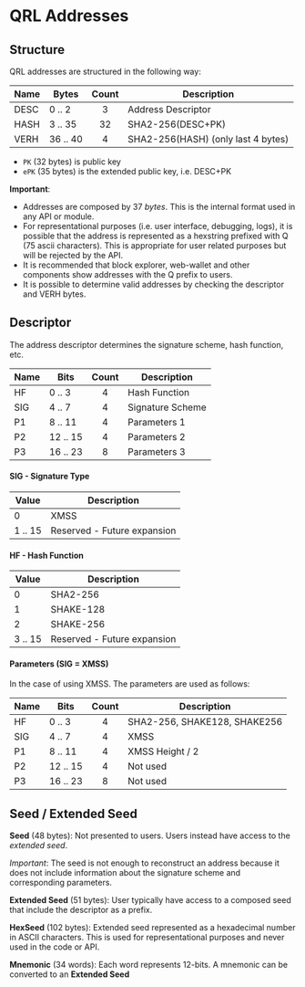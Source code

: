 # QRL Addresses  

## Structure

QRL addresses are structured in the following way:

| Name | Bytes         | Count  |      Description      |
|------| ------------- |:------:|-----------------------| 
| DESC | 0 .. 2        |   3    | Address Descriptor    |
| HASH | 3 .. 35       |  32    | SHA2-256(DESC+PK)      |
| VERH | 36 .. 40      |   4    | SHA2-256(HASH) (only last 4 bytes)   |

- `PK` (32 bytes) is public key
- `ePK` (35 bytes) is the extended public key, i.e. DESC+PK

**Important**: 
- Addresses are composed by 37 _bytes_. This is the internal format used in any API or module.
- For representational purposes (i.e. user interface, debugging, logs), it is possible that the address is represented as a hexstring prefixed with Q (75 ascii characters). This is appropriate for user related purposes but will be rejected by the API.
- It is recommended that block explorer, web-wallet and other components show addresses with the Q prefix to users. 
- It is possible to determine valid addresses by checking the descriptor and VERH bytes. 

## Descriptor

The address descriptor determines the signature scheme, hash function, etc.

| Name | Bits           | Count  |      Description      |
|------| ------------- |:------:|-----------------------| 
| HF   | 0 .. 3        |   4    | Hash Function         |
| SIG  | 4 .. 7        |   4    | Signature Scheme      |
| P1   | 8 .. 11       |   4    | Parameters 1          |
| P2   | 12 .. 15      |   4    | Parameters 2          |
| P3   | 16 .. 23      |   8    | Parameters 3          |

#### SIG - Signature Type

| Value | Description  |
|------| ------------- | 
| 0    | XMSS        |
| 1 .. 15    | Reserved - Future expansion        |

#### HF - Hash Function

| Value | Description  |
|------| ------------- | 
| 0    | SHA2-256      |
| 1    | SHAKE-128      |
| 2    | SHAKE-256      |
| 3 .. 15    | Reserved - Future expansion        |

#### Parameters (SIG = XMSS)

In the case of using XMSS. The parameters are used as follows:

| Name | Bits           | Count  |      Description     |
|------| ------------- |:------:|-----------------------| 
| HF   | 0 .. 3        |   4    | SHA2-256, SHAKE128, SHAKE256 |
| SIG  | 4 .. 7        |   4    | XMSS                  |
| P1   | 8 .. 11       |   4    | XMSS Height / 2       |
| P2   | 12 .. 15      |   4    | Not used          |
| P3   | 16 .. 23      |   8    | Not used          |

## Seed / Extended Seed

**Seed** (48 bytes): Not presented to users. Users instead have access to the _extended seed_.

_Important_: The seed is not enough to reconstruct an address because it does not include information about the signature scheme and corresponding parameters.

**Extended Seed** (51 bytes): User typically have access to a composed seed that include the descriptor as a prefix.

**HexSeed** (102 bytes): Extended seed represented as a hexadecimal number in ASCII characters. This is used for representational purposes and never used in the code or API.

**Mnemonic** (34 words): Each word represents 12-bits. A mnemonic can be converted to an **Extended Seed**
